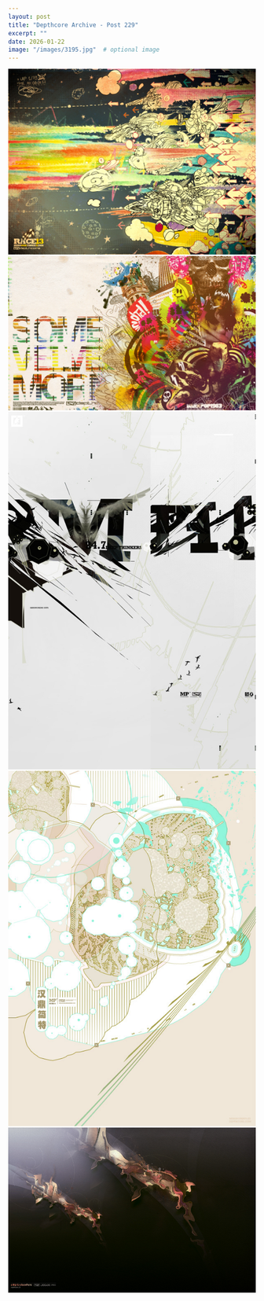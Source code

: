 ```yaml
---
layout: post
title: "Depthcore Archive - Post 229"
excerpt: ""
date: 2026-01-22
image: "/images/3195.jpg"  # optional image
---
```


<img src="/images/3195.jpg">
<img src="/images/3196.jpg" alt="3196.jpg"/>
<img src="/images/3223.jpg" alt="3223.jpg"/>
<img src="/images/3224.jpg" alt="3224.jpg"/>
<img src="/images/3225.jpg" alt="3225.jpg"/>
